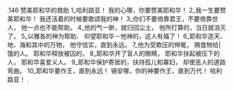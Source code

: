 .146 
赞美耶和华的救助 
1_哈利路亚！ 
我的心哪，你要赞美耶和华！ 
2_我一生要赞美耶和华！ 
我还活着的时候要歌颂我的神！ 
3_你们不要倚靠君王，不要倚靠世人， 
他一点也不能帮助。 
4_他的气一断，就归回尘土， 
他所打算的，当日就消灭了。 
5_以雅各的神为帮助、 
仰望耶和华－他神的，这人有福了！ 
6_耶和华造天、地、海和其中的万物， 
他守信实，直到永远。 
7_他为受欺压的伸冤， 
赐食物给|饿的人。 
耶和华释放被囚的， 
8_耶和华开了盲人的眼睛， 
耶和华扶起被压下的人， 
耶和华喜爱义人。 
9_耶和华保护寄居的，扶持孤儿和寡妇， 
却使恶人的道路弯曲。 
10_耶和华要作王，直到永远！ 
锡安哪，你的神要作王，直到万代！ 
哈利路亚！ 
.